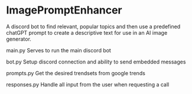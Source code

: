 # ImagePromptEnhancer
A discord bot to find relevant, popular topics and then use a predefined chatGPT prompt to create a descriptive text for use in an AI image generator.

main.py
Serves to run the main discord bot

bot.py
Setup discord connection and ability to send embedded messages

prompts.py
Get the desired trendsets from google trends

responses.py
Handle all input from the user when requesting a call